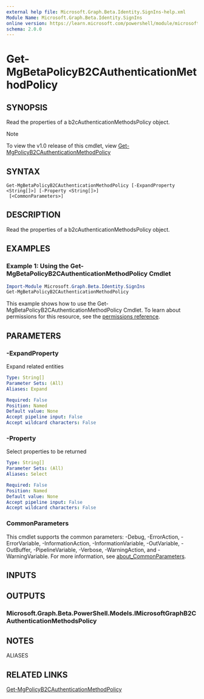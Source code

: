 ```yaml
---
external help file: Microsoft.Graph.Beta.Identity.SignIns-help.xml
Module Name: Microsoft.Graph.Beta.Identity.SignIns
online version: https://learn.microsoft.com/powershell/module/microsoft.graph.beta.identity.signins/get-mgbetapolicyb2cauthenticationmethodpolicy
schema: 2.0.0
---
```


# Get-MgBetaPolicyB2CAuthenticationMethodPolicy

## SYNOPSIS
Read the properties of a b2cAuthenticationMethodsPolicy object.

> [!NOTE]
> To view the v1.0 release of this cmdlet, view [Get-MgPolicyB2CAuthenticationMethodPolicy](/powershell/module/Microsoft.Graph.Identity.SignIns/Get-MgPolicyB2CAuthenticationMethodPolicy?view=graph-powershell-v1.0)

## SYNTAX

```
Get-MgBetaPolicyB2CAuthenticationMethodPolicy [-ExpandProperty <String[]>] [-Property <String[]>]
 [<CommonParameters>]
```

## DESCRIPTION
Read the properties of a b2cAuthenticationMethodsPolicy object.

## EXAMPLES

### Example 1: Using the Get-MgBetaPolicyB2CAuthenticationMethodPolicy Cmdlet
```powershell
Import-Module Microsoft.Graph.Beta.Identity.SignIns
Get-MgBetaPolicyB2CAuthenticationMethodPolicy
```

This example shows how to use the Get-MgBetaPolicyB2CAuthenticationMethodPolicy Cmdlet.
To learn about permissions for this resource, see the [permissions reference](/graph/permissions-reference).

## PARAMETERS

### -ExpandProperty
Expand related entities

```yaml
Type: String[]
Parameter Sets: (All)
Aliases: Expand

Required: False
Position: Named
Default value: None
Accept pipeline input: False
Accept wildcard characters: False
```

### -Property
Select properties to be returned

```yaml
Type: String[]
Parameter Sets: (All)
Aliases: Select

Required: False
Position: Named
Default value: None
Accept pipeline input: False
Accept wildcard characters: False
```

### CommonParameters
This cmdlet supports the common parameters: -Debug, -ErrorAction, -ErrorVariable, -InformationAction, -InformationVariable, -OutVariable, -OutBuffer, -PipelineVariable, -Verbose, -WarningAction, and -WarningVariable. For more information, see [about_CommonParameters](http://go.microsoft.com/fwlink/?LinkID=113216).

## INPUTS

## OUTPUTS

### Microsoft.Graph.Beta.PowerShell.Models.IMicrosoftGraphB2CAuthenticationMethodsPolicy
## NOTES

ALIASES

## RELATED LINKS
[Get-MgPolicyB2CAuthenticationMethodPolicy](/powershell/module/Microsoft.Graph.Identity.SignIns/Get-MgPolicyB2CAuthenticationMethodPolicy?view=graph-powershell-v1.0)
